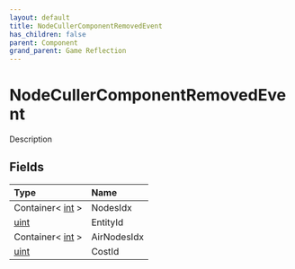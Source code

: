 ```yaml
---
layout: default
title: NodeCullerComponentRemovedEvent
has_children: false
parent: Component
grand_parent: Game Reflection
---
```

# NodeCullerComponentRemovedEvent
Description 

## Fields

| Type | Name |
|:----------|:--------------|
| Container< [int](/riftbreaker-wiki/docs/game-reflection/enums/int/) > | NodesIdx |
| [uint](/riftbreaker-wiki/docs/game-reflection/components/uint/) | EntityId |
| Container< [int](/riftbreaker-wiki/docs/game-reflection/enums/int/) > | AirNodesIdx |
| [uint](/riftbreaker-wiki/docs/game-reflection/components/uint/) | CostId |

